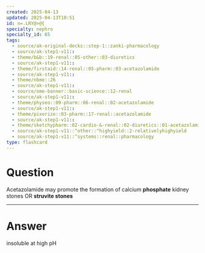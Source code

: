 ```yaml
---
created: 2025-04-13
updated: 2025-04-13T10:51
id: n=.LRY@>@{
specialty: nephro
specialty_id: 65
tags:
  - source/ak-original-decks::step-1::zanki-pharmacology
  - source/ak-step1-v11::
  - theme/b&b::19-renal::05-other::03-diuretics
  - source/ak-step1-v11::
  - theme/firstaid::14-renal::05-pharm::03-acetazolamide
  - source/ak-step1-v11::
  - theme/nbme::26
  - source/ak-step1-v11::
  - source/ome-banner::basic-science::12-renal
  - source/ak-step1-v11::
  - theme/physeo::09-pharm::06-renal::02-acetazolamide
  - source/ak-step1-v11::
  - theme/pixorize::03-pharm::17-renal::acetazolamide
  - source/ak-step1-v11::
  - theme/sketchypharm::02-cardio-&-renal::02-diuretics::01-acetazolamide,-mannitol
  - source/ak-step1-v11::^other::^highyield::2-relativelyhighyield
  - source/ak-step1-v11::^systems::renal::pharmacology
type: flashcard
---
```


# Question
Acetazolamide may promote the formation of calcium **phosphate** kidney stones OR **struvite stones**

---

# Answer
insoluble at high pH